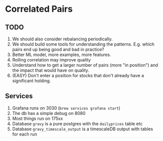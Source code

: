# Correlated Pairs

## TODO

1. We should also consider rebalancing periodically.
2. We should build some tools for understanding the patterns. E.g. which pairs end up being good and bad in practice?
3. Better ML model, more examples, more features.
4. Rolling correlation may improve quality
5. Understand how to get a larger number of pairs (more "in position") and the impact that would have on quality.
6. (EASY) Don't enter a position for stocks that don't already have a significant holding.

## Services

1. Grafana runs on 3030 (`brew services grafana start`)
2. The db has a simple debug on 8080
3. Most things run on 175xx
4. Database `gravy` is a pure postgres with the `dailyprices` table etc
5. Database `gravy_timescale_output` is a timescaleDB output with tables for each run